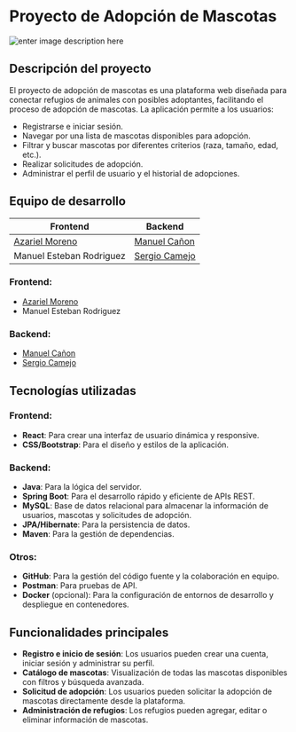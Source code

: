 # Proyecto de Adopción de Mascotas

![enter image description here](https://miportal-mascota.imgbb.com/?page=2&seek=pLSZ9nJ)

## Descripción del proyecto

El proyecto de adopción de mascotas es una plataforma web diseñada para conectar refugios de animales con posibles adoptantes, facilitando el proceso de adopción de mascotas. La aplicación permite a los usuarios:
- Registrarse e iniciar sesión.
- Navegar por una lista de mascotas disponibles para adopción.
- Filtrar y buscar mascotas por diferentes criterios (raza, tamaño, edad, etc.).
- Realizar solicitudes de adopción.
- Administrar el perfil de usuario y el historial de adopciones.


## Equipo de desarrollo

| Frontend | Backend |
|--|--|
| [Azariel Moreno](https://www.linkedin.com/in/azariel-moreno-4267ba254/) | [Manuel Cañon](https://www.linkedin.com/in/manuel-ca%C3%B1on-b6245118a/) |
| Manuel Esteban Rodriguez | [Sergio Camejo](https://www.linkedin.com/in/sergiocamejo/) |


### Frontend:
- [Azariel Moreno](https://www.linkedin.com/in/azariel-moreno-4267ba254/)
- Manuel Esteban Rodriguez
### Backend:
- [Manuel Cañon](https://www.linkedin.com/in/manuel-ca%C3%B1on-b6245118a/)
- [Sergio Camejo](https://www.linkedin.com/in/sergiocamejo/)



## Tecnologías utilizadas

### Frontend:
- **React**: Para crear una interfaz de usuario dinámica y responsive.
- **CSS/Bootstrap**: Para el diseño y estilos de la aplicación.

### Backend:
- **Java**: Para la lógica del servidor.
- **Spring Boot**: Para el desarrollo rápido y eficiente de APIs REST.
- **MySQL**: Base de datos relacional para almacenar la información de usuarios, mascotas y solicitudes de adopción.
- **JPA/Hibernate**: Para la persistencia de datos.
- **Maven**: Para la gestión de dependencias.

### Otros:
- **GitHub**: Para la gestión del código fuente y la colaboración en equipo.
- **Postman**: Para pruebas de API.
- **Docker** (opcional): Para la configuración de entornos de desarrollo y despliegue en contenedores.

## Funcionalidades principales

- **Registro e inicio de sesión**: Los usuarios pueden crear una cuenta, iniciar sesión y administrar su perfil.
- **Catálogo de mascotas**: Visualización de todas las mascotas disponibles con filtros y búsqueda avanzada.
- **Solicitud de adopción**: Los usuarios pueden solicitar la adopción de mascotas directamente desde la plataforma.
- **Administración de refugios**: Los refugios pueden agregar, editar o eliminar información de mascotas.
